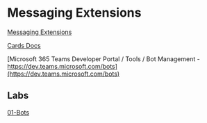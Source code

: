 # Messaging Extensions

[Messaging Extensions](https://docs.microsoft.com/en-us/microsoftteams/platform/messaging-extensions/what-are-messaging-extensions)

[Cards Docs](https://docs.microsoft.com/en-us/microsoftteams/platform/task-modules-and-cards/cards/cards-reference)

[Microsoft 365 Teams Developer Portal / Tools / Bot Management - https://dev.teams.microsoft.com/bots](https://dev.teams.microsoft.com/bots)

## Labs

[01-Bots](../../../Labs/4-Develop%20apps%20for%20Microsoft%20Teams%2F04-Create%20interactive%20conversational%20bots%2F/)
